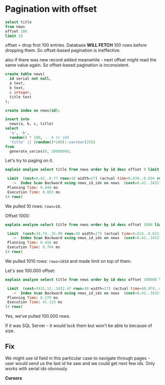 # Pagination with offset

```sql
select title
from news
offset 100
limit 10
```

offset = drop first 100 entries. Database **WILL FETCH** 100 rows before dropping them. So offset-based pagination is ineffective.

also if there was new record added meanwhile - next offset might read the same value again. So offset-based pagination is inconsistent.

```sql
create table news(
  id serial not null,
  a text,
  b text,
  c integer,
  title text
);

create index on news(id);

insert into
  news(a, b, c, title)
select
  'a', 'b',  
  random() * 100, -- 0 to 100
  'title' || (random()*100)::varchar(255)
from
  generate_series(0, 1000000);
```

Let's try to paging on it.

```sql
explain analyze select title from news order by id desc offset 0 limit 10;

 Limit  (cost=0.42..0.77 rows=10 width=27) (actual time=0.030..0.034 rows=10 loops=1)
   ->  Index Scan Backward using news_id_idx on news  (cost=0.42..34317.44 rows=1000001 width=27) (actual time=0.027..0.029 rows=10 loops=1)
 Planning Time: 0.440 ms
 Execution Time: 0.063 ms
(4 rows)
```

We pulled 10 rows: `rows=10`.

Offset 1000:

```sql
explain analyze select title from news order by id desc offset 1000 limit 10;

 Limit  (cost=34.74..35.09 rows=10 width=27) (actual time=0.614..0.622 rows=10 loops=1)
   ->  Index Scan Backward using news_id_idx on news  (cost=0.42..34317.44 rows=1000001 width=27) (actual time=0.214..0.549 rows=1010 loops=1)
 Planning Time: 0.416 ms
 Execution Time: 0.764 ms
(4 rows)
```

We pulled 1010 rows: `rows=1010` and made limit on top of them.

Let's see 100.000 offset:

```sql
explain analyze select title from news order by id desc offset 100000 limit 10;

 Limit  (cost=3432.12..3432.47 rows=10 width=27) (actual time=40.974..40.985 rows=10 loops=1)
   ->  Index Scan Backward using news_id_idx on news  (cost=0.42..34317.44 rows=1000001 width=27) (actual time=0.179..31.647 rows=100010 loops=1)
 Planning Time: 0.279 ms
 Execution Time: 41.133 ms
(4 rows)
```

Yes, we've pulled 100.000 rows.

If it was SQL Server - it would lock them but won't be able to because of size. 

## Fix

We might use id field in this particular case to navigate through pages - user would send us the last id he saw and we could get next few ids. Only works with serial ids obviously.

**Cursors**
